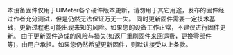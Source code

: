 本设备固件仅用于UIMeter各个硬件版本更新，请勿用于其它用途，发布的固件经过作者充分测试，但是仍然无法保证万无一失。
同时更新固件需要一定技术基础，更新过程也可能出现未知的风险。如果您的设备工作正常，不建议进行固件更新。
由于更新固件造成的风险与损失(如返厂重刷固件来回运费，更换零部件等)，由用户承担。如果您仍然希望更新固件，则默认接受以上条款。